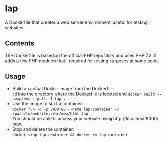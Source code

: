 # lap

A Dockerfile that creates a web server environment, useful for testing websites.

## Contents

The Dockerfile is based on the official PHP repository and uses PHP 7.2. It adds a few PHP modules that I required for testing purposes at some point.

## Usage

* Build an actual Docker image from the Dockerfile:  
  `cd` into the directory where the Dockerfile is located and `docker build --compress --pull -t lap .`
* Use the image to start a container:  
  `docker run -d -p 8000:80 --name lap-container -v /path/to/website:/var/www/html lap`  
  You should be able to access your website using http://localhost:8000/ now.
* Stop and delete the container:  
  `docker stop lap-container && docker rm lap-container`
